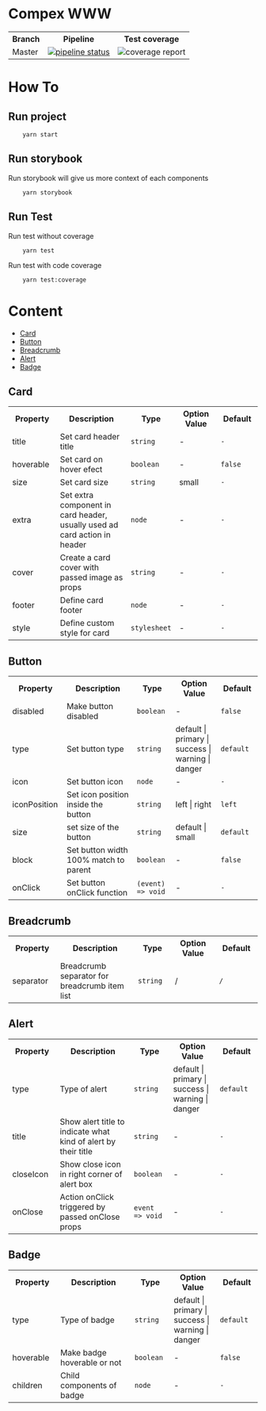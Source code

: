 # Compex WWW

<table>
    <tr>
        <th>Branch</th>
        <th>Pipeline</th>
        <th>Test coverage </th>
    </tr>
    <tr>
        <td>Master</td>
        <td>
            <a href="https://gitlab.com/inspirasia/core/core-www/commits/master">
                <img alt="pipeline status" src="https://gitlab.com/inspirasia/core/core-www/badges/master/pipeline.svg" />
            </a>
        </td>
        <td>
            <a shref="https://gitlab.com/inspirasia/core/core-www/commits/master">
                <img alt="coverage report" src="https://gitlab.com/inspirasia/core/core-www/badges/master/coverage.svg" />
            </a>
        </td>
    </tr>
</table>

# How To

## Run project

```shell
    yarn start
```

## Run storybook

Run storybook will give us more context of each components

```shell
    yarn storybook
```

## Run Test

Run test without coverage

```shell
    yarn test
```

Run test with code coverage

```shell
    yarn test:coverage
```

# Content

- [Card](#-card)
- [Button](#-button)
- [Breadcrumb](#-breadcrumb)
- [Alert](#-alert)
- [Badge](#-badge)

## <a name="#card"></a> Card

<table>
    <tr>
        <th width="100">Property</th>
        <th width="250">Description</th>
        <th width="80">Type</th>
        <th width="120">Option Value</th>
        <th width="100">Default</th>
    </tr>
    <tr>
        <td>title</td>
        <td>Set card header title</td>
        <td>
            <code>string</code>
        </td>
        <td>-</td>
        <td>
            <code>-</code>
        </td>
    </tr>
    <tr>
        <td>hoverable</td>
        <td>Set card on hover efect</td>
        <td>
            <code>boolean</code>
        </td>
        <td>-</td>
        <td>
            <code>false</code>
        </td>
    </tr>
    <tr>
        <td>size</td>
        <td>Set card size</td>
        <td>
            <code>string</code>
        </td>
        <td>small</td>
        <td>
            <code>-</code>
        </td>
    </tr>
    <tr>
        <td>extra</td>
        <td>Set extra component in card header, usually used ad card action in header</td>
        <td>
            <code>node</code>
        </td>
        <td>-</td>
        <td>
            <code>-</code>
        </td>
    </tr>
    <tr>
        <td>cover</td>
        <td>Create a card cover with passed image as props</td>
        <td>
            <code>string</code>
        </td>
        <td>-</td>
        <td>
            <code>-</code>
        </td>
    </tr>
    <tr>
        <td>footer</td>
        <td>Define card footer</td>
        <td>
            <code>node</code>
        </td>
        <td>-</td>
        <td>
            <code>-</code>
        </td>
    </tr>
    <tr>
        <td>style</td>
        <td>Define custom style for card</td>
        <td>
            <code>stylesheet</code>
        </td>
        <td>-</td>
        <td>
            <code>-</code>
        </td>
    </tr>
</table>

## <a name="#button"></a> Button

<table>
    <tr>
        <th width="100">Property</th>
        <th width="250">Description</th>
        <th width="80">Type</th>
        <th width="120">Option Value</th>
        <th width="100">Default</th>
    </tr>
    <tr>
        <td>disabled</td>
        <td>Make button disabled</td>
        <td>
            <code>boolean</code>
        </td>
        <td>-</td>
        <td>
            <code>false</code>
        </td>
    </tr>
    <tr>
        <td>type</td>
        <td>Set button type</td>
        <td>
            <code>string</code>
        </td>
        <td>default | primary | success | warning | danger</td>
        <td>
            <code>default</code>
        </td>
    </tr>
    <tr>
        <td>icon</td>
        <td>Set button icon</td>
        <td>
            <code>node</code>
        </td>
        <td>-</td>
        <td>
            <code>-</code>
        </td>
    </tr>
    <tr>
        <td>iconPosition</td>
        <td>Set icon position inside the button</td>
        <td>
            <code>string</code>
        </td>
        <td>left | right </td>
        <td>
            <code>left</code>
        </td>
    </tr>
    <tr>
        <td>size</td>
        <td>set size of the button</td>
        <td>
            <code>string</code>
        </td>
        <td>default | small</td>
        <td>
            <code>default</code>
        </td>
    </tr>
    <tr>
        <td>block</td>
        <td>Set button width 100% match to parent</td>
        <td>
            <code>boolean</code>
        </td>
        <td>-</td>
        <td>
            <code>false</code>
        </td>
    </tr>
    <tr>
        <td>onClick</td>
        <td>Set button onClick function</td>
        <td>
            <code>(event) => void</code>
        </td>
        <td>-</td>
        <td>
            <code>-</code>
        </td>
    </tr>
</table>

## <a name="#breadcrumb"></a> Breadcrumb

<table>
    <tr>
        <th width="100">Property</th>
        <th width="250">Description</th>
        <th width="80">Type</th>
        <th width="120">Option Value</th>
        <th width="100">Default</th>
    </tr>
    <tr>
        <td>separator</td>
        <td>Breadcrumb separator for breadcrumb item list</td>
        <td>
            <code>string</code>
        </td>
        <td> / </td>
        <td>
            <code>/</code>
        </td>
    </tr>
</table>

## <a name="#alert"></a> Alert

<table>
    <tr>
        <th width="100">Property</th>
        <th width="250">Description</th>
        <th width="80">Type</th>
        <th width="120">Option Value</th>
        <th width="100">Default</th>
    </tr>
    <tr>
        <td>type</td>
        <td>Type of alert</td>
        <td>
            <code>string</code>
        </td>
        <td> default | primary | success | warning | danger </td>
        <td>
            <code>default</code>
        </td>
    </tr>
    <tr>
        <td>title</td>
        <td>Show alert title to indicate what kind of alert by their title</td>
        <td>
            <code>string</code>
        </td>
        <td> - </td>
        <td>
            <code>-</code>
        </td>
    </tr>
    <tr>
        <td>closeIcon</td>
        <td>Show close icon in right corner of alert box</td>
        <td>
            <code>boolean</code>
        </td>
        <td> - </td>
        <td>
            <code>-</code>
        </td>
    </tr>
    <tr>
        <td>onClose</td>
        <td>Action onClick triggered by passed onClose props </td>
        <td>
            <code>event => void</code>
        </td>
        <td> - </td>
        <td>
            <code>-</code>
        </td>
    </tr>
</table>

## <a name="#badge"></a> Badge

<table>
    <tr>
        <th width="100">Property</th>
        <th width="250">Description</th>
        <th width="80">Type</th>
        <th width="120">Option Value</th>
        <th width="100">Default</th>
    </tr>
    <tr>
        <td>type</td>
        <td>Type of badge</td>
        <td>
            <code>string</code>
        </td>
        <td>default | primary | success | warning | danger</td>
        <td>
            <code>default</code>
        </td>
    </tr>
    <tr>
        <td>hoverable</td>
        <td>Make badge hoverable or not</td>
        <td>
            <code>boolean</code>
        </td>
        <td>-</td>
        <td>
            <code>false</code>
        </td>
    </tr>
    <tr>
        <td>children</td>
        <td>Child components of badge</td>
        <td>
            <code>node</code>
        </td>
        <td>-</td>
        <td>
            <code>-</code>
        </td>
    </tr>
</table>
